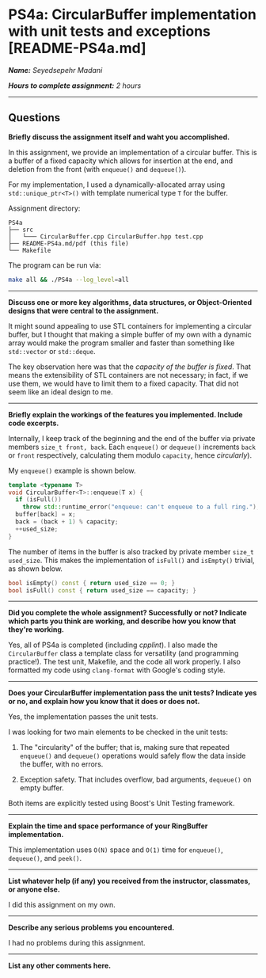 # PS4a: CircularBuffer implementation with unit tests and exceptions [README-PS4a.md]

***Name:** Seyedsepehr Madani*

***Hours to complete assignment:** 2 hours*

---

## Questions

**Briefly discuss the assignment itself and waht you accomplished.**

In this assignment, we provide an implementation of a circular buffer. This is a buffer of a fixed capacity which allows for insertion at the end, and deletion from the front (with `enqueue()` and `dequeue()`).

For my implementation, I used a dynamically-allocated array using `std::unique_ptr<T>()` with template numerical type `T` for the buffer.

Assignment directory:

```text
PS4a
├── src
│   └─── CircularBuffer.cpp CircularBuffer.hpp test.cpp
├── README-PS4a.md/pdf (this file)
└── Makefile
```

The program can be run via:

```Bash
make all && ./PS4a --log_level=all
```

---

**Discuss one or more key algorithms, data structures, or Object-Oriented designs that were central to the assignment.**

It might sound appealing to use STL containers for implementing a circular buffer, but I thought that making a simple buffer of my own with a dynamic array would make the program smaller and faster than something like `std::vector` or `std::deque`.

The key observation here was that the *capacity of the buffer is fixed*. That means the extensibility of STL containers are not necessary; in fact, if we use them, we would have to limit them to a fixed capacity. That did not seem like an ideal design to me.

---

**Briefly explain the workings of the features you implemented. Include code excerpts.**

Internally, I keep track of the beginning and the end of the buffer via private members `size_t front, back`.
Each `enqueue()` or `dequeue()` increments `back` or `front` respectively, calculating them modulo `capacity`, hence *circularly*).

My `enqueue()` example is shown below.

```c++
template <typename T>
void CircularBuffer<T>::enqueue(T x) {
  if (isFull())
    throw std::runtime_error("enqueue: can't enqueue to a full ring.");
  buffer[back] = x;
  back = (back + 1) % capacity;
  ++used_size;
}
```

The number of items in the buffer is also tracked by private member `size_t used_size`. This makes the implementation of `isFull()` and `isEmpty()` trivial, as shown below.

```c++
bool isEmpty() const { return used_size == 0; }
bool isFull() const { return used_size == capacity; }
```

---

**Did you complete the whole assignment? Successfully or not? Indicate which parts you think are working, and describe how you know that they're working.**

Yes, all of PS4a is completed (including _cpplint_). I also made the `CircularBuffer` class a template class for versatility (and programming practice!). The test unit, Makefile, and the code all work properly. I also formatted my code using `clang-format` with Google's coding style.

---

**Does your CircularBuffer implementation pass the unit tests? Indicate yes or no, and explain how you know that it does or does not.**

Yes, the implementation passes the unit tests.

I was looking for two main elements to be checked in the unit tests:

1. The "circularity" of the buffer; that is, making sure that repeated `enqueue()` and `dequeue()` operations would safely flow the data inside the buffer, with no errors.

2. Exception safety. That includes overflow, bad arguments, `dequeue()` on empty buffer.

Both items are explicitly tested using Boost's Unit Testing framework.

---

**Explain the time and space performance of your RingBuffer implementation.**

This implementation uses `O(N)` space and `O(1)` time for `enqueue()`, `dequeue()`, and `peek()`.

---

**List whatever help (if any) you received from the instructor, classmates, or anyone else.**

I did this assignment on my own.

---

**Describe any serious problems you encountered.**

I had no problems during this assignment.

---

**List any other comments here.**
